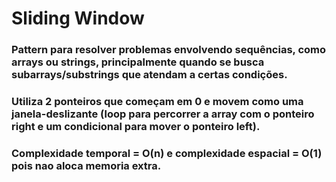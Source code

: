 ﻿# Sliding Window
### Pattern para resolver problemas envolvendo sequências, como arrays ou strings, principalmente quando se busca subarrays/substrings que atendam a certas condições.
### Utiliza 2 ponteiros que começam em 0 e movem como uma janela-deslizante (loop para percorrer a array com o ponteiro right e um condicional para mover o ponteiro left).
### Complexidade temporal = O(n) e complexidade espacial = O(1) pois nao aloca memoria extra.